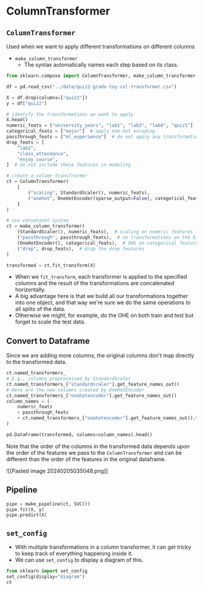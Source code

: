 # ColumnTransformer
## `ColumnTransformer`
Used when we want to apply different transformations on different columns
- `make_column_transformer`
	- The syntax automatically names each step based on its class. 
```python
from sklearn.compose import ColumnTransformer, make_column_transformer

df = pd.read_csv("../data/quiz2-grade-toy-col-transformer.csv")

X = df.drop(columns=["quiz2"])
y = df["quiz2"]

# identify the transformations we want to apply
X.head()
numeric_feats = ["university_years", "lab1", "lab3", "lab4", "quiz1"]  # apply scaling
categorical_feats = ["major"]  # apply one-hot encoding
passthrough_feats = ["ml_experience"]  # do not apply any transformation
drop_feats = [
    "lab2",
    "class_attendance",
    "enjoy_course",
]  # do not include these features in modeling

# create a column transfrormer
ct = ColumnTransformer(
    [
        ("scaling", StandardScaler(), numeric_feats),
        ("onehot", OneHotEncoder(sparse_output=False), categorical_feats),
    ]
)

# use convenient syntax
ct = make_column_transformer(    
    (StandardScaler(), numeric_feats),  # scaling on numeric features
    ("passthrough", passthrough_feats),  # no transformations on the binary features    
    (OneHotEncoder(), categorical_feats),  # OHE on categorical features
    ("drop", drop_feats),  # drop the drop features
)

transformed = ct.fit_transform(X)
```
- When we `fit_transform`, each transformer is applied to the specified columns and the result of the transformations are concatenated horizontally. 
- A big advantage here is that we build all our transformations together into one object, and that way we're sure we do the same operations to all splits of the data.
- Otherwise we might, for example, do the OHE on both train and test but forget to scale the test data.
## Convert to Dataframe
Since we are adding more columns, the original columns don't map directly to the transformed data.
```python
ct.named_transformers_
# E.g., columns preprocessed by StandardScaler
ct.named_transformers_["standardscaler"].get_feature_names_out()
# Here are the new columns created by OneHotEncoder
ct.named_transformers_["onehotencoder"].get_feature_names_out()
column_names = (
    numeric_feats
    + passthrough_feats    
    + ct.named_transformers_["onehotencoder"].get_feature_names_out().tolist()
)

pd.DataFrame(transformed, columns=column_names).head()
```
Note that the order of the columns in the transformed data depends upon the order of the features we pass to the `ColumnTransformer` and can be different than the order of the features in the original dataframe.  

![[Pasted image 20240205035048.png]]
## Pipeline
```python
pipe = make_pipeline(ct, SVC())
pipe.fit(X, y)
pipe.predict(X)
```

## `set_config`
- With multiple transformations in a column transformer, it can get tricky to keep track of everything happening inside it.  
- We can use `set_config` to display a diagram of this. 
```python
from sklearn import set_config
set_config(display="diagram")
ct
```